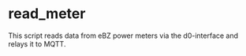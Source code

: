 # read_meter
This script reads data from eBZ power meters via the d0-interface and relays it to MQTT.

